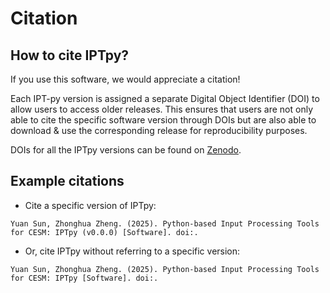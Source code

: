 # Citation

## How to cite IPTpy?

If you use this software, we would appreciate a citation!

Each IPT-py version is assigned a separate Digital Object Identifier (DOI) to allow users to access older releases. This ensures that users are not only able to cite the specific software version through DOIs but are also able to download & use the corresponding release for reproducibility purposes.

DOIs for all the IPTpy versions can be found on [Zenodo]().

## Example citations

- Cite a specific version of IPTpy:

```
Yuan Sun, Zhonghua Zheng. (2025). Python-based Input Processing Tools for CESM: IPTpy (v0.0.0) [Software]. doi:.
```

- Or, cite IPTpy without referring to a specific version:

```
Yuan Sun, Zhonghua Zheng. (2025). Python-based Input Processing Tools for CESM: IPTpy [Software]. doi:.
```

